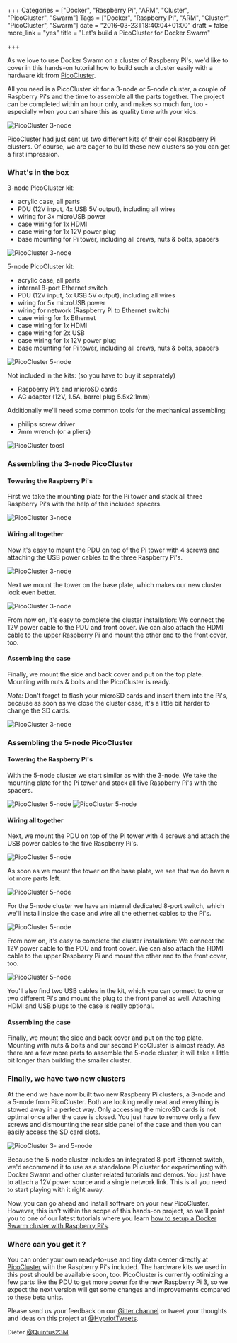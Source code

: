 +++
Categories = ["Docker", "Raspberry Pi", "ARM", "Cluster", "PicoCluster", "Swarm"]
Tags = ["Docker", "Raspberry Pi", "ARM", "Cluster", "PicoCluster", "Swarm"]
date = "2016-03-23T18:40:04+01:00"
draft = false
more_link = "yes"
title = "Let's build a PicoCluster for Docker Swarm"

+++

As we love to use Docker Swarm on a cluster of Raspberry Pi's, we'd like to cover
in this hands-on tutorial how to build such a cluster easily with a hardware kit
from [PicoCluster](http://picocluster.com).

All you need is a PicoCluster kit for a 3-node or 5-node cluster, a couple of
Raspberry Pi's and the time to assemble all the parts together. The project can be
completed within an hour only, and makes so much fun, too - especially when you can
share this as quality time with your kids.

![PicoCluster 3-node](/images/picocluster-kits/picocluster-3node-pdu-tower.jpg)

<!--more-->

PicoCluster had just sent us two different kits of their cool Raspberry Pi
clusters. Of course, we are eager to build these new clusters so you can get a first impression.


### What's in the box

3-node PicoCluster kit:

* acrylic case, all parts
* PDU (12V input, 4x USB 5V output), including all wires
* wiring for 3x microUSB power
* case wiring for 1x HDMI
* case wiring for 1x 12V power plug
* base mounting for Pi tower, including all crews, nuts & bolts, spacers

![PicoCluster 3-node](/images/picocluster-kits/picocluster-3node-parts.jpg)

5-node PicoCluster kit:

* acrylic case, all parts
* internal 8-port Ethernet switch
* PDU (12V input, 5x USB 5V output), including all wires
* wiring for 5x microUSB power
* wiring for network (Raspberry Pi to Ethernet switch)
* case wiring for 1x Ethernet
* case wiring for 1x HDMI
* case wiring for 2x USB
* case wiring for 1x 12V power plug
* base mounting for Pi tower, including all crews, nuts & bolts, spacers

![PicoCluster 5-node](/images/picocluster-kits/picocluster-5node-parts.jpg)

Not included in the kits: (so you have to buy it separately)

* Raspberry Pi’s and microSD cards
* AC adapter (12V, 1.5A, barrel plug 5.5x2.1mm)

Additionally we'll need some common tools for the mechanical assembling:

* philips screw driver
* 7mm wrench (or a pliers)

![PicoCluster toosl](/images/picocluster-kits/tools-screwdriver-wrench.jpg)


### Assembling the 3-node PicoCluster

#### Towering the Raspberry Pi's

First we take the mounting plate for the Pi tower and stack all
three Raspberry Pi's with the help of the included spacers.

![PicoCluster 3-node](/images/picocluster-kits/picocluster-3node-pi-tower.jpg)

#### Wiring all together

Now it's easy to mount the PDU on top of the Pi tower with 4 screws and attaching
the USB power cables to the three Raspberry Pi's.

![PicoCluster 3-node](/images/picocluster-kits/picocluster-3node-pdu-tower2.jpg)

Next we mount the tower on the base plate, which makes our new cluster look even better.

![PicoCluster 3-node](/images/picocluster-kits/picocluster-3node-base-tower.jpg)

From now on, it's easy to complete the cluster installation: We connect
the 12V power cable to the PDU and front cover. We can also attach the HDMI cable
to the upper Raspberry Pi and mount the other end to the front cover, too.

#### Assembling the case

Finally, we mount the side and back cover and put on the top plate.
Mounting with nuts & bolts and the PicoCluster is ready.

*Note:* Don't forget to flash your microSD cards and insert them into the Pi's,
because as soon as we close the cluster case, it's a little bit harder to change
the SD cards.

![PicoCluster 3-node](/images/picocluster-kits/picocluster-3node-completed.jpg)


### Assembling the 5-node PicoCluster

#### Towering the Raspberry Pi's

With the 5-node cluster we start similar as with the 3-node. We take
the mounting plate for the Pi tower and stack all five Raspberry Pi's with the
spacers.

![PicoCluster 5-node](/images/picocluster-kits/picocluster-5node-pi-tower.jpg)
![PicoCluster 5-node](/images/picocluster-kits/picocluster-5node-pi-tower2.jpg)

#### Wiring all together

Next, we mount the PDU on top of the Pi tower with 4 screws and attach
the USB power cables to the five Raspberry Pi's.

![PicoCluster 5-node](/images/picocluster-kits/picocluster-5node-pdu-tower.jpg)

As soon as we mount the tower on the base plate, we see that we do have a lot more
parts left.

![PicoCluster 5-node](/images/picocluster-kits/picocluster-5node-base-tower.jpg)

For the 5-node cluster we have an internal dedicated 8-port switch, which we'll
install inside the case and wire all the ethernet cables to the Pi's.

![PicoCluster 5-node](/images/picocluster-kits/picocluster-5node-ethernet-switch.jpg)

From now on, it's easy to complete the cluster installation: We connect
the 12V power cable to the PDU and front cover. We can also attach the HDMI cable
to the upper Raspberry Pi and mount the other end to the front cover, too.

![PicoCluster 5-node](/images/picocluster-kits/picocluster-5node-switch-tower.jpg)

You'll also find two USB cables in the kit, which you can connect to one or two
different Pi's and mount the plug to the front panel as well. Attaching HDMI and USB
plugs to the case is really optional.

#### Assembling the case

Finally, we mount the side and back cover and put on the top plate.
Mounting with nuts & bolts and our second PicoCluster is almost ready. As there are a
few more parts to assemble the 5-node cluster, it will take a little bit longer than
building the smaller cluster.


### Finally, we have two new clusters

At the end we have now built two new Raspberry Pi clusters, a 3-node and a 5-node
from PicoCluster. Both are looking really neat and everything is stowed away in
a perfect way. Only accessing the microSD cards is not optimal once after the case
is closed. You just have to remove only a few screws and dismounting the rear side
panel of the case and then you can easily access the SD card slots.

![PicoCluster 3- and 5-node](/images/picocluster-kits/picocluster-3node-and-5node-cluster.jpg)

Because the 5-node cluster includes an integrated 8-port Ethernet switch, we'd recommend
it to use as a standalone Pi cluster for experimenting with Docker Swarm and other
cluster related tutorials and demos. You just have to attach a 12V power source and
a single network link. This is all you need to start playing with it right away.

Now, you can go ahead and install software on your new PicoCluster.
However, this isn't within the scope of this hands-on project, so we'll point you to one of our
latest tutorials where you learn [how to setup a Docker Swarm cluster with Raspberry Pi's](/post/how-to-setup-rpi-docker-swarm/).


### Where can you get it ?

You can order your own ready-to-use and tiny data center directly at [PicoCluster](http://picocluster.com)
with the Raspberry Pi's included. The hardware kits we used in this post should be available soon, too.
PicoCluster is currently optimizing a few parts like the PDU to get more power for the new Raspberry Pi 3,
so we expect the next version will get some changes and improvements compared to these
beta units.


Please send us your feedback on our [Gitter channel](https://gitter.im/hypriot/talk) or tweet your thoughts and ideas on this project at [@HypriotTweets](https://twitter.com/HypriotTweets).

Dieter [@Quintus23M](https://twitter.com/Quintus23M)
